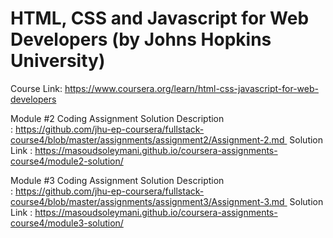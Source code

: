 # HTML, CSS and Javascript for Web Developers (by Johns Hopkins University)
Course Link: https://www.coursera.org/learn/html-css-javascript-for-web-developers


Module #2 Coding Assignment Solution
Description : https://github.com/jhu-ep-coursera/fullstack-course4/blob/master/assignments/assignment2/Assignment-2.md 
Solution Link : https://masoudsoleymani.github.io/coursera-assignments-course4/module2-solution/


Module #3 Coding Assignment Solution
Description : https://github.com/jhu-ep-coursera/fullstack-course4/blob/master/assignments/assignment3/Assignment-3.md 
Solution Link : https://masoudsoleymani.github.io/coursera-assignments-course4/module3-solution/


